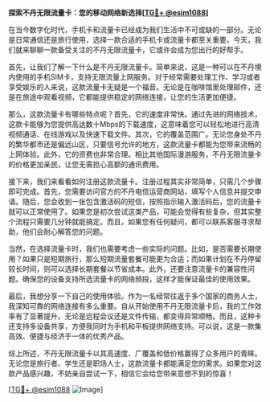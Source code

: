 **探索不丹无限流量卡：您的移动网络新选择[[TG💪+ @esim1088](https://t.me/s/esim1088)]**

在当今数字化时代，手机卡和流量卡已经成为我们生活中不可或缺的一部分。无论是日常通信还是旅行使用，选择一款合适的手机卡或流量卡都至关重要。今天，我们就来聊聊一款备受关注的不丹无限流量卡，它或许会成为您出行的好帮手。

首先，让我们了解一下什么是不丹无限流量卡。简单来说，这是一种可以在不丹境内使用的手机SIM卡，支持无限流量上网服务。对于经常需要处理工作、学习或者享受娱乐的人来说，这款流量卡无疑是一个福音。无论是在咖啡馆里处理邮件，还是在旅途中观看视频，它都能提供稳定的网络连接，让您的生活更加便捷。

那么，这款流量卡有哪些特点呢？首先，它的速度非常快。通过先进的网络技术，这款卡能够为您提供高达数十Mbps的下载速度，这意味着您可以轻松地进行高清视频通话、在线游戏以及快速下载文件。其次，它的覆盖范围广。无论您身处不丹的繁华都市还是偏远山区，只要信号允许的地方，这款流量卡都能为您带来流畅的上网体验。此外，它的资费也非常合理。相比其他国际漫游服务，不丹无限流量卡的价格更加亲民，让您无需担心高额的通讯费用。

接下来，我们来看看如何注册这款流量卡。注册过程其实非常简单，只需几个步骤即可完成。首先，您需要访问官方的不丹电信运营商网站，填写个人信息并提交申请。随后，您会收到一张包含激活码的短信，按照指示输入激活码后，您的流量卡就可以正常使用了。如果您是初次尝试这类产品，可能会觉得有些复杂，但其实整个流程只需要几分钟就能搞定。而且，如果您有任何疑问，都可以联系客服寻求帮助，他们会耐心解答您的问题。

当然，在选择流量卡时，我们也需要考虑一些实际的问题。比如，是否需要长期使用？如果只是短期旅行，那么短期流量套餐可能更为合适；而如果计划在不丹停留较长时间，则可以选择长期套餐以节省成本。此外，还要注意流量卡的兼容性问题。确保您的设备支持所选流量卡的网络频段，这样才能保证最佳的使用效果。

最后，我想分享一下自己的使用体验。作为一名经常往返于多个国家的商务人士，我深知可靠的网络连接有多么重要。自从开始使用不丹无限流量卡后，我的工作效率有了显著提升。无论是远程会议还是文件传输，都变得异常顺畅。而且，这种卡还支持多设备共享，方便我同时为手机和平板提供网络支持。可以说，这是一款集高效、便捷与经济于一体的优秀产品。

综上所述，不丹无限流量卡以其高速度、广覆盖和低价格赢得了众多用户的青睐。无论您是旅行者、学生还是职场人士，这款流量卡都能满足您的需求。如果您对这款产品感兴趣，不妨亲自尝试一下，相信它会给您带来意想不到的惊喜！

[[TG💪+ @esim1088](https://t.me/s/esim1088) ![Image](https://i.postimg.cc/4NQfJmqS/Snipaste-2025-05-13-00-14-12.png)]